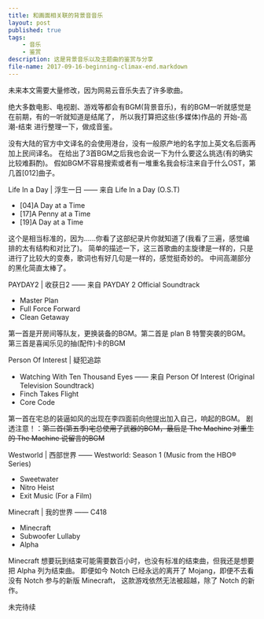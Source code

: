 ```yaml
---
title: 和画面相关联的背景音音乐
layout: post
published: true
tags:
    - 音乐
    - 鉴赏
description: 这是背景音乐以及主题曲的鉴赏与分享
file-name: 2017-09-16-beginning-climax-end.markdown
---
```

未来本文需要大量修改，因为网易云音乐失去了许多歌曲。

绝大多数电影、电视剧、游戏等都会有BGM(背景音乐)，有的BGM一听就感觉是在前期，有的一听就知道是结尾了，
所以我打算把这些(多媒体)作品的 开始-高潮-结束 进行整理一下，做成音鉴。
<!-- more -->
<!-- 目前整理出来后的歌单在-[网易云音乐](http://music.163.com/#/playlist?id=887401669) -->

没有大陆的官方中文译名的会使用港台，没有一般原产地的名字加上英文名后面再加上民间译名。
在给出了3首BGM之后我也会说一下为什么要这么挑选(有的确实比较难斟酌)。
假如BGM不容易搜索或者有一堆重名我会标注来自于什么OST，第几首[012]曲子。

Life In a Day | 浮生一日 —— 来自 Life In a Day (O.S.T)

- [04]A Day at a Time
- [17]A Penny at a Time
- [19]A Day at a Time

这个是相当标准的，因为......你看了这部纪录片你就知道了(我看了三遍，感觉编排的太有结构和对比了)。
简单的描述一下，这三首歌曲的主旋律是一样的，只是进行了比较大的变奏，歌词也有好几句是一样的，感觉挺奇妙的。
中间高潮部分的黑化简直太棒了。

PAYDAY2 | 收获日2 —— 来自 PAYDAY 2 Official Soundtrack

- Master Plan
- Full Force Forward
- Clean Getaway

第一首是开房间等队友，更换装备的BGM。第二首是 plan B 特警突袭的BGM。第三首是喜闻乐见的抽(配件)卡的BGM

Person Of Interest | 疑犯追踪

- Watching With Ten Thousand Eyes —— 来自 Person Of Interest (Original Television Soundtrack)
- Finch Takes Flight
- Core Code

第一首在宅总的装逼如风的出现在李四面前向他提出加入自己，响起的BGM。
剧透注意！：~~第二首(第五季)宅总使用了武器的BGM，最后是 The Machine 对重生的 The Machine 说留言的BGM~~

Westworld | 西部世界 —— Westworld: Season 1 (Music from the HBO® Series)

- Sweetwater
- Nitro Heist
- Exit Music (For a Film)

Minecraft | 我的世界 —— C418

- Minecraft
- Subwoofer Lullaby
- Alpha

Minecraft 想要玩到结束可能需要数百小时，也没有标准的结束曲，但我还是想要把 Alpha 列为结束曲。
即便如今 Notch 已经永远的离开了 Mojang，即便不去看没有 Notch 参与的新版 Minecraft，
这款游戏依然无法被超越，除了 Notch 的新作。

未完待续
